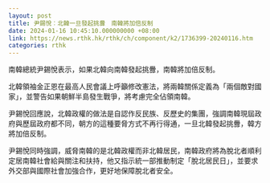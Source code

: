 ```yaml
---
layout: post
title: 尹錫悅︰北韓一旦發起挑釁　南韓將加倍反制
date: 2024-01-16 10:45:10.000000000 +08:00
link: https://news.rthk.hk/rthk/ch/component/k2/1736399-20240116.htm
categories: rthk
---
```


南韓總統尹錫悅表示，如果北韓向南韓發起挑釁，南韓將加倍反制。

北韓領袖金正恩在最高人民會議上呼籲修改憲法，將兩韓關係定義為「兩個敵對國家」，並警告如果朝鮮半島發生戰爭，將考慮完全佔領南韓。

尹錫悅回應說，北韓政權的做法是自認作反民族、反歷史的集團，強調南韓現屆政府與歷屆政府都不同，朝方的這種要脅方式不再行得通，一旦北韓發起挑釁，韓方將加倍反制。

尹錫悅同時強調，威脅南韓的是北韓政權而非北韓居民，南韓政府將為脫北者順利定居南韓社會給與關注和扶持，他又指示統一部推動制定「脫北居民日」，並要求外交部與國際社會加強合作，更好地保障脫北者安全。
